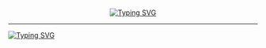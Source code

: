 ###

 <p align="center">
<a href="https://git.io/typing-svg"><img src="https://readme-typing-svg.herokuapp.com?font=Fira+Code&weight=500&size=40&duration=1&pause=1000&center=true&repeat=false&width=510&height=60&lines=Mustafa+Sultanov+👋" alt="Typing SVG" /></a>
<hr/>
<a href="https://git.io/typing-svg"><img  src="https://readme-typing-svg.herokuapp.com?font=Fra+Code&lines=I+am+a+front-end+developer+from+Kyrgyzstan" alt="Typing SVG" /></a>
</p>
 <p>
